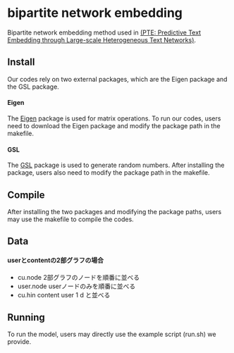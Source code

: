 # bipartite network embedding
Bipartite network embedding method used in [(PTE: Predictive Text Embedding through Large-scale Heterogeneous Text Networks)](https://arxiv.org/abs/1508.00200). 

## Install
Our codes rely on two external packages, which are the Eigen package and the GSL package.

#### Eigen
The [Eigen](http://eigen.tuxfamily.org/index.php?title=Main_Page) package is used for matrix operations. To run our codes, users need to download the Eigen package and modify the package path in the makefile.

#### GSL
The [GSL](https://www.gnu.org/software/gsl/) package is used to generate random numbers. After installing the package, users also need to modify the package path in the makefile. 

## Compile
After installing the two packages and modifying the package paths, users may use the makefile to compile the codes.

## Data
#### userとcontentの2部グラフの場合
- cu.node
2部グラフのノードを順番に並べる
- user.node
userノードのみを順番に並べる
- cu.hin
content user 1 d と並べる

## Running
To run the model, users may directly use the example script (run.sh) we provide.
